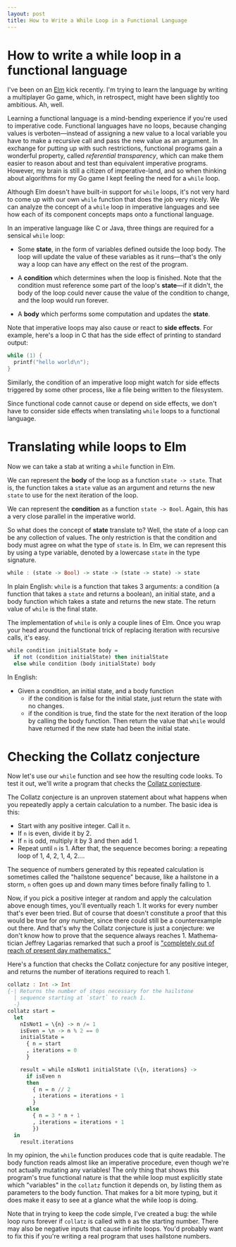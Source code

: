 ```yaml
---
layout: post
title: How to Write a While Loop in a Functional Language
---
```


# How to write a while loop in a functional language

I've been on an [Elm](http://elm-lang.org/) kick recently. I'm trying to learn the language by writing a multiplayer Go game, which, in retrospect, might have been slightly too ambitious. Ah, well.

Learning a functional language is a mind-bending experience if you're used to imperative code. Functional languages have no loops, because changing values is verboten—instead of assigning a new value to a local variable you have to make a recursive call and pass the new value as an argument. In exchange for putting up with such restrictions, functional programs gain a wonderful property, called _referential transparency_, which can make them easier to reason about and test than equivalent imperative programs. However, my brain is still a citizen of imperative-land, and so when thinking about algorithms for my Go game I kept feeling the need for a `while` loop.

Although Elm doesn't have built-in support for `while` loops, it's not very hard to come up with our own `while` function that does the job very nicely. We can analyze the concept of a `while` loop in imperative languages and see how each of its component concepts maps onto a functional language.

In an imperative language like C or Java, three things are required for a sensical `while` loop:

- Some **state**, in the form of variables defined outside the loop body. The loop will update the value of these variables as it runs—that's the only way a loop can have any effect on the rest of the program.

- A **condition** which determines when the loop is finished. Note that the condition must reference some part of the loop's **state**—if it didn't, the body of the loop could never cause the value of the condition to change, and the loop would run forever.

- A **body** which performs some computation and updates the **state**.

Note that imperative loops may also cause or react to **side effects**. For example, here's a loop in C that has the side effect of printing to standard output:

```c
while (1) {
  printf("hello world\n");
}
```

Similarly, the condition of an imperative loop might watch for side effects triggered by some other process, like a file being written to the filesystem.

Since functional code cannot cause or depend on side effects, we don't have to consider side effects when translating `while` loops to a functional language.

# Translating while loops to Elm

Now we can take a stab at writing a `while` function in Elm.

We can represent the **body** of the loop as a function `state -> state`. That is, the function takes a `state` value as an argument and returns the new `state` to use for the next iteration of the loop.

We can represent the **condition** as a function `state -> Bool`. Again, this has a very close parallel in the imperative world.

So what does the concept of **state** translate to? Well, the state of a loop can be any collection of values. The only restriction is that the condition and body must agree on what the type of `state` is. In Elm, we can represent this by using a type variable, denoted by a lowercase `state` in the type signature.

```haskell
while : (state -> Bool) -> state -> (state -> state) -> state
```

In plain English: `while` is a function that takes 3 arguments: a condition (a function that takes a `state` and returns a boolean), an initial state, and a body function which takes a state and returns the new state. The return value of `while` is the final state.

The implementation of `while` is only a couple lines of Elm. Once you wrap your head around the functional trick of replacing iteration with recursive calls, it's easy.

```haskell
while condition initialState body =
  if not (condition initialState) then initialState
  else while condition (body initialState) body
```

In English:

- Given a condition, an initial state, and a body function
  - if the condition is false for the initial state, just return the state with no changes.
  - if the condition is true, find the state for the next iteration of the loop by calling the body function. Then return the value that `while` would have returned if the new state had been the initial state.

# Checking the Collatz conjecture

Now let's use our `while` function and see how the resulting code looks. To test it out, we'll write a program that checks the [Collatz conjecture](https://en.wikipedia.org/wiki/Collatz_conjecture).

The Collatz conjecture is an unproven statement about what happens when you repeatedly apply a certain calculation to a number. The basic idea is this:

- Start with any positive integer. Call it `n`.
- If `n` is even, divide it by 2.
- If `n` is odd, multiply it by 3 and then add 1.
- Repeat until `n` is 1. After that, the sequence becomes boring: a repeating loop of 1, 4, 2, 1, 4, 2....

The sequence of numbers generated by this repeated calculation is sometimes called the "hailstone sequence" because, like a hailstone in a storm, `n` often goes up and down many times before finally falling to 1.

Now, if you pick a positive integer at random and apply the calculation above enough times, you'll eventually reach 1. It works for every number that's ever been tried. But of course that doesn't constitute a proof that this would be true for *any* number, since there could still be a counterexample out there. And that's why the Collatz conjecture is just a conjecture: we don't know how to prove that the sequence always reaches 1. Mathema&shy;tician Jeffrey Lagarias remarked that such a proof is ["completely out of reach of present day mathematics."](https://en.wikipedia.org/wiki/Collatz_conjecture#cite_note-10)

Here's a function that checks the Collatz conjecture for any positive integer, and returns the number of iterations required to reach 1.

```haskell
collatz : Int -> Int
{-| Returns the number of steps necessary for the hailstone
  | sequence starting at `start` to reach 1.
  -}
collatz start =
  let
    nIsNot1 = \{n} -> n /= 1
    isEven = \n -> n % 2 == 0
    initialState =
      { n = start
      , iterations = 0
      }

    result = while nIsNot1 initialState (\{n, iterations} ->
      if isEven n
      then
        { n = n // 2
        , iterations = iterations + 1
        }
      else
        { n = 3 * n + 1
        , iterations = iterations + 1
        })
  in
    result.iterations
```

In my opinion, the `while` function produces code that is quite readable. The body function reads almost like an imperative procedure, even though we're not actually mutating any variables! The only thing that shows this program's true functional nature is that the while loop must explicitly state which "variables" in the `collatz` function it depends on, by listing them as parameters to the body function. That makes for a bit more typing, but it does make it easy to see at a glance what the while loop is doing.

Note that in trying to keep the code simple, I've created a bug: the while loop runs forever if `collatz` is called with `0` as the starting number. There may also be negative inputs that cause infinite loops. You'd probably want to fix this if you're writing a real program that uses hailstone numbers.
